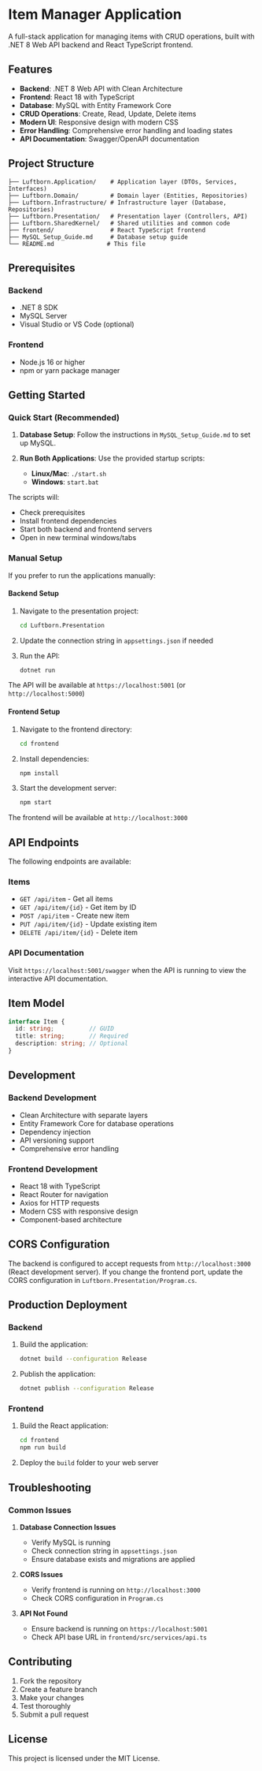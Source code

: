 # Item Manager Application

A full-stack application for managing items with CRUD operations, built with .NET 8 Web API backend and React TypeScript frontend.

## Features

- **Backend**: .NET 8 Web API with Clean Architecture
- **Frontend**: React 18 with TypeScript
- **Database**: MySQL with Entity Framework Core
- **CRUD Operations**: Create, Read, Update, Delete items
- **Modern UI**: Responsive design with modern CSS
- **Error Handling**: Comprehensive error handling and loading states
- **API Documentation**: Swagger/OpenAPI documentation

## Project Structure

```
├── Luftborn.Application/    # Application layer (DTOs, Services, Interfaces)
├── Luftborn.Domain/         # Domain layer (Entities, Repositories)
├── Luftborn.Infrastructure/ # Infrastructure layer (Database, Repositories)
├── Luftborn.Presentation/   # Presentation layer (Controllers, API)
├── Luftborn.SharedKernel/   # Shared utilities and common code
├── frontend/                # React TypeScript frontend
├── MySQL_Setup_Guide.md     # Database setup guide
└── README.md               # This file
```

## Prerequisites

### Backend
- .NET 8 SDK
- MySQL Server
- Visual Studio or VS Code (optional)

### Frontend
- Node.js 16 or higher
- npm or yarn package manager

## Getting Started

### Quick Start (Recommended)
1. **Database Setup**: Follow the instructions in `MySQL_Setup_Guide.md` to set up MySQL.

2. **Run Both Applications**: Use the provided startup scripts:
   - **Linux/Mac**: `./start.sh`
   - **Windows**: `start.bat`

The scripts will:
- Check prerequisites
- Install frontend dependencies
- Start both backend and frontend servers
- Open in new terminal windows/tabs

### Manual Setup

If you prefer to run the applications manually:

#### Backend Setup
1. Navigate to the presentation project:
   ```bash
   cd Luftborn.Presentation
   ```

2. Update the connection string in `appsettings.json` if needed

3. Run the API:
   ```bash
   dotnet run
   ```

The API will be available at `https://localhost:5001` (or `http://localhost:5000`)

#### Frontend Setup
1. Navigate to the frontend directory:
   ```bash
   cd frontend
   ```

2. Install dependencies:
   ```bash
   npm install
   ```

3. Start the development server:
   ```bash
   npm start
   ```

The frontend will be available at `http://localhost:3000`

## API Endpoints

The following endpoints are available:

### Items
- `GET /api/item` - Get all items
- `GET /api/item/{id}` - Get item by ID
- `POST /api/item` - Create new item
- `PUT /api/item/{id}` - Update existing item
- `DELETE /api/item/{id}` - Delete item

### API Documentation
Visit `https://localhost:5001/swagger` when the API is running to view the interactive API documentation.

## Item Model

```typescript
interface Item {
  id: string;          // GUID
  title: string;       // Required
  description: string; // Optional
}
```

## Development

### Backend Development
- Clean Architecture with separate layers
- Entity Framework Core for database operations
- Dependency injection
- API versioning support
- Comprehensive error handling

### Frontend Development
- React 18 with TypeScript
- React Router for navigation
- Axios for HTTP requests
- Modern CSS with responsive design
- Component-based architecture

## CORS Configuration

The backend is configured to accept requests from `http://localhost:3000` (React development server). If you change the frontend port, update the CORS configuration in `Luftborn.Presentation/Program.cs`.

## Production Deployment

### Backend
1. Build the application:
   ```bash
   dotnet build --configuration Release
   ```

2. Publish the application:
   ```bash
   dotnet publish --configuration Release
   ```

### Frontend
1. Build the React application:
   ```bash
   cd frontend
   npm run build
   ```

2. Deploy the `build` folder to your web server

## Troubleshooting

### Common Issues

1. **Database Connection Issues**
   - Verify MySQL is running
   - Check connection string in `appsettings.json`
   - Ensure database exists and migrations are applied

2. **CORS Issues**
   - Verify frontend is running on `http://localhost:3000`
   - Check CORS configuration in `Program.cs`

3. **API Not Found**
   - Ensure backend is running on `https://localhost:5001`
   - Check API base URL in `frontend/src/services/api.ts`

## Contributing

1. Fork the repository
2. Create a feature branch
3. Make your changes
4. Test thoroughly
5. Submit a pull request

## License

This project is licensed under the MIT License.